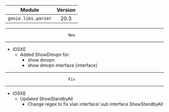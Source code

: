 | Module                  | Version       |
| ------------------------|:-------------:|
| ``genie.libs.parser``   |     20.3      |

--------------------------------------------------------------------------------
                                New
--------------------------------------------------------------------------------

* IOSXE
    * Added ShowDmvpn for:
        * show dmvpn
        * show dmvpn interface {interface}


--------------------------------------------------------------------------------
                                Fix
--------------------------------------------------------------------------------
* IOSXE
    * Updated ShowStandbyAll
	    * Change regex to fix vlan interface/ sub interface ShowStandbyAll
